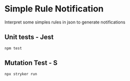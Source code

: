 # Simple Rule Notification

Interpret some simples rules in json to generate notifications

## Unit tests - Jest

```
npm test
```

## Mutation Test - S

```
npx stryker run
```
